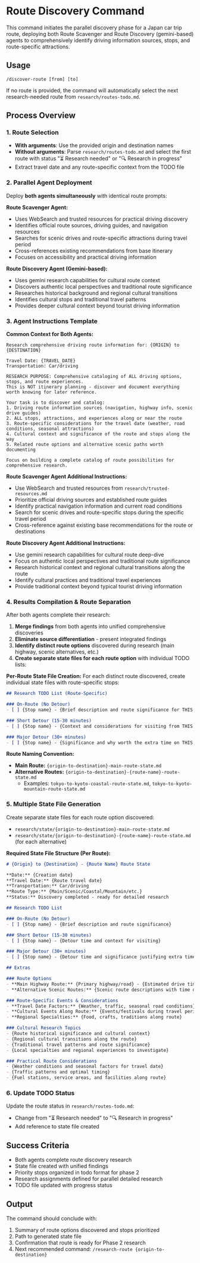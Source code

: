 # Route Discovery Command

This command initiates the parallel discovery phase for a Japan car trip route, deploying both Route Scavenger and Route Discovery (gemini-based) agents to comprehensively identify driving information sources, stops, and route-specific attractions.

## Usage
```
/discover-route [from] [to]
```

If no route is provided, the command will automatically select the next research-needed route from `research/routes-todo.md`.

## Process Overview

### 1. Route Selection
- **With arguments**: Use the provided origin and destination names
- **Without arguments**: Parse `research/routes-todo.md` and select the first route with status "⏳ Research needed" or "🔍 Research in progress"
- Extract travel date and any route-specific context from the TODO file

### 2. Parallel Agent Deployment
Deploy **both agents simultaneously** with identical route prompts:

**Route Scavenger Agent:**
- Uses WebSearch and trusted resources for practical driving discovery
- Identifies official route sources, driving guides, and navigation resources
- Searches for scenic drives and route-specific attractions during travel period
- Cross-references existing recommendations from base itinerary
- Focuses on accessibility and practical driving information

**Route Discovery Agent (Gemini-based):**
- Uses gemini research capabilities for cultural route context
- Discovers authentic local perspectives and traditional route significance
- Researches historical background and regional cultural transitions
- Identifies cultural stops and traditional travel patterns
- Provides deeper cultural context beyond tourist driving information

### 3. Agent Instructions Template

**Common Context for Both Agents:**
```
Research comprehensive driving route information for: {ORIGIN} to {DESTINATION}

Travel Date: {TRAVEL_DATE}
Transportation: Car/driving

RESEARCH PURPOSE: Comprehensive cataloging of ALL driving options, stops, and route experiences.
This is NOT itinerary planning - discover and document everything worth knowing for later reference.

Your task is to discover and catalog:
1. Driving route information sources (navigation, highway info, scenic drive guides)
2. ALL stops, attractions, and experiences along or near the route
3. Route-specific considerations for the travel date (weather, road conditions, seasonal attractions)
4. Cultural context and significance of the route and stops along the way
5. Related route options and alternative scenic paths worth documenting

Focus on building a complete catalog of route possibilities for comprehensive research.
```

**Route Scavenger Agent Additional Instructions:**
- Use WebSearch and trusted resources from `research/trusted-resources.md`
- Prioritize official driving sources and established route guides
- Identify practical navigation information and current road conditions
- Search for scenic drives and route-specific stops during the specific travel period
- Cross-reference against existing base recommendations for the route or destinations

**Route Discovery Agent Additional Instructions:**
- Use gemini research capabilities for cultural route deep-dive
- Focus on authentic local perspectives and traditional route significance
- Research historical context and regional cultural transitions along the route
- Identify cultural practices and traditional travel experiences
- Provide traditional context beyond typical tourist driving information

### 4. Results Compilation & Route Separation
After both agents complete their research:

1. **Merge findings** from both agents into unified comprehensive discoveries
2. **Eliminate source differentiation** - present integrated findings
3. **Identify distinct route options** discovered during research (main highway, scenic alternatives, etc.)
4. **Create separate state files for each route option** with individual TODO lists:

**Per-Route State File Creation:**
For each distinct route discovered, create individual state files with route-specific stops:
```markdown
## Research TODO List (Route-Specific)

### On-Route (No Detour)
- [ ] {Stop name} - {Brief description and route significance for THIS route}

### Short Detour (15-30 minutes)
- [ ] {Stop name} - {Context and considerations for visiting from THIS route}

### Major Detour (30+ minutes)
- [ ] {Stop name} - {Significance and why worth the extra time on THIS route}
```

**Route Naming Convention:**
- **Main Route:** `{origin-to-destination}-main-route-state.md`
- **Alternative Routes:** `{origin-to-destination}-{route-name}-route-state.md`
  - Examples: `tokyo-to-kyoto-coastal-route-state.md`, `tokyo-to-kyoto-mountain-route-state.md`

### 5. Multiple State File Generation
Create separate state files for each route option discovered:
- `research/state/{origin-to-destination}-main-route-state.md`
- `research/state/{origin-to-destination}-{route-name}-route-state.md` (for each alternative)

**Required State File Structure (Per Route):**
```markdown
# {Origin} to {Destination} - {Route Name} Route State

**Date:** {Creation date}
**Travel Date:** {Route travel date}
**Transportation:** Car/driving
**Route Type:** {Main/Scenic/Coastal/Mountain/etc.}
**Status:** Discovery completed - ready for detailed research

## Research TODO List

### On-Route (No Detour)
- [ ] {Stop name} - {Brief description and route significance}

### Short Detour (15-30 minutes)
- [ ] {Stop name} - {Detour time and context for visiting}

### Major Detour (30+ minutes)
- [ ] {Stop name} - {Detour time and significance justifying extra time}

## Extras

### Route Options
- **Main Highway Route:** {Primary highway/road} - {Estimated drive time}
- **Alternative Scenic Routes:** {Scenic route descriptions with time differences}

### Route-Specific Events & Considerations
- **Travel Date Factors:** {Weather, traffic, seasonal road conditions}
- **Cultural Events Along Route:** {Events/festivals during travel period}
- **Regional Specialties:** {Food, crafts, traditions along route}

### Cultural Research Topics
- {Route historical significance and cultural context}
- {Regional cultural transitions along the route}
- {Traditional travel patterns and route significance}
- {Local specialties and regional experiences to investigate}

### Practical Route Considerations
- {Weather conditions and seasonal factors for travel date}
- {Traffic patterns and optimal timing}
- {Fuel stations, service areas, and facilities along route}
```

### 6. Update TODO Status
Update the route status in `research/routes-todo.md`:
- Change from "⏳ Research needed" to "🔍 Research in progress"
- Add reference to state file created

## Success Criteria
- Both agents complete route discovery research
- State file created with unified findings
- Priority stops organized in todo format for phase 2
- Research assignments defined for parallel detailed research
- TODO file updated with progress status

## Output
The command should conclude with:
1. Summary of route options discovered and stops prioritized
2. Path to generated state file
3. Confirmation that route is ready for Phase 2 research
4. Next recommended command: `/research-route {origin-to-destination}`